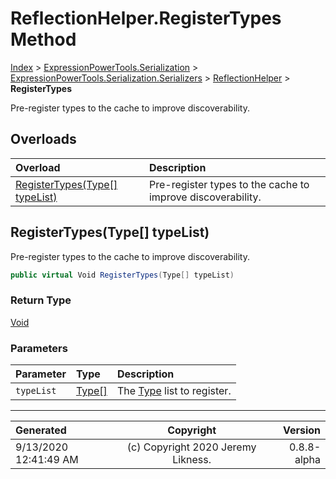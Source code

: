 ﻿# ReflectionHelper.RegisterTypes Method

[Index](../index.md) > [ExpressionPowerTools.Serialization](ExpressionPowerTools.Serialization.a.md) > [ExpressionPowerTools.Serialization.Serializers](ExpressionPowerTools.Serialization.Serializers.n.md) > [ReflectionHelper](ExpressionPowerTools.Serialization.Serializers.ReflectionHelper.cs.md) > **RegisterTypes**

Pre-register types to the cache to improve discoverability.

## Overloads

| Overload | Description |
| :-- | :-- |
| [RegisterTypes(Type[] typeList)](#registertypestype[]-typelist) | Pre-register types to the cache to improve discoverability. |
## RegisterTypes(Type[] typeList)

Pre-register types to the cache to improve discoverability.

```csharp
public virtual Void RegisterTypes(Type[] typeList)
```

### Return Type

 [Void](https://docs.microsoft.com/dotnet/api/system.void) 

### Parameters

| Parameter | Type | Description |
| :-- | :-- | :-- |
| `typeList` | [Type[]](https://docs.microsoft.com/dotnet/api/system.type) | The [Type](https://docs.microsoft.com/dotnet/api/system.type) list to register. |



---

| Generated | Copyright | Version |
| :-- | :-: | --: |
| 9/13/2020 12:41:49 AM | (c) Copyright 2020 Jeremy Likness. | 0.8.8-alpha |
